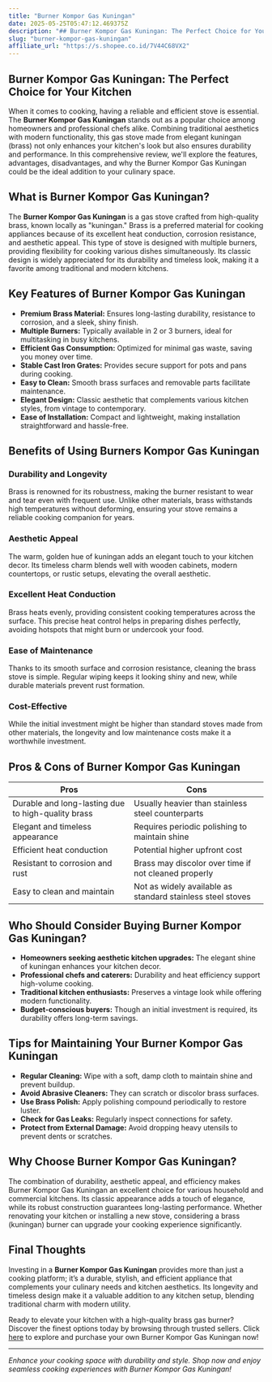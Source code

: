 ```yaml
---
title: "Burner Kompor Gas Kuningan"
date: 2025-05-25T05:47:12.469375Z
description: "## Burner Kompor Gas Kuningan: The Perfect Choice for Your Kitchen..."
slug: "burner-kompor-gas-kuningan"
affiliate_url: "https://s.shopee.co.id/7V44C68VX2"
---
```

## Burner Kompor Gas Kuningan: The Perfect Choice for Your Kitchen

When it comes to cooking, having a reliable and efficient stove is essential. The **Burner Kompor Gas Kuningan** stands out as a popular choice among homeowners and professional chefs alike. Combining traditional aesthetics with modern functionality, this gas stove made from elegant kuningan (brass) not only enhances your kitchen's look but also ensures durability and performance. In this comprehensive review, we'll explore the features, advantages, disadvantages, and why the Burner Kompor Gas Kuningan could be the ideal addition to your culinary space.

## What is Burner Kompor Gas Kuningan?

The **Burner Kompor Gas Kuningan** is a gas stove crafted from high-quality brass, known locally as "kuningan." Brass is a preferred material for cooking appliances because of its excellent heat conduction, corrosion resistance, and aesthetic appeal. This type of stove is designed with multiple burners, providing flexibility for cooking various dishes simultaneously. Its classic design is widely appreciated for its durability and timeless look, making it a favorite among traditional and modern kitchens.

## Key Features of Burner Kompor Gas Kuningan

- **Premium Brass Material:** Ensures long-lasting durability, resistance to corrosion, and a sleek, shiny finish.
- **Multiple Burners:** Typically available in 2 or 3 burners, ideal for multitasking in busy kitchens.
- **Efficient Gas Consumption:** Optimized for minimal gas waste, saving you money over time.
- **Stable Cast Iron Grates:** Provides secure support for pots and pans during cooking.
- **Easy to Clean:** Smooth brass surfaces and removable parts facilitate maintenance.
- **Elegant Design:** Classic aesthetic that complements various kitchen styles, from vintage to contemporary.
- **Ease of Installation:** Compact and lightweight, making installation straightforward and hassle-free.

## Benefits of Using Burners Kompor Gas Kuningan

### Durability and Longevity

Brass is renowned for its robustness, making the burner resistant to wear and tear even with frequent use. Unlike other materials, brass withstands high temperatures without deforming, ensuring your stove remains a reliable cooking companion for years.

### Aesthetic Appeal

The warm, golden hue of kuningan adds an elegant touch to your kitchen decor. Its timeless charm blends well with wooden cabinets, modern countertops, or rustic setups, elevating the overall aesthetic.

### Excellent Heat Conduction

Brass heats evenly, providing consistent cooking temperatures across the surface. This precise heat control helps in preparing dishes perfectly, avoiding hotspots that might burn or undercook your food.

### Ease of Maintenance

Thanks to its smooth surface and corrosion resistance, cleaning the brass stove is simple. Regular wiping keeps it looking shiny and new, while durable materials prevent rust formation.

### Cost-Effective

While the initial investment might be higher than standard stoves made from other materials, the longevity and low maintenance costs make it a worthwhile investment.

## Pros & Cons of Burner Kompor Gas Kuningan

| **Pros**                                               | **Cons**                                                   |
|--------------------------------------------------------|------------------------------------------------------------|
| Durable and long-lasting due to high-quality brass    | Usually heavier than stainless steel counterparts       |
| Elegant and timeless appearance                       | Requires periodic polishing to maintain shine          |
| Efficient heat conduction                               | Potential higher upfront cost                            |
| Resistant to corrosion and rust                        | Brass may discolor over time if not cleaned properly  |
| Easy to clean and maintain                            | Not as widely available as standard stainless steel stoves |

## Who Should Consider Buying Burner Kompor Gas Kuningan?

- **Homeowners seeking aesthetic kitchen upgrades:** The elegant shine of kuningan enhances your kitchen decor.
- **Professional chefs and caterers:** Durability and heat efficiency support high-volume cooking.
- **Traditional kitchen enthusiasts:** Preserves a vintage look while offering modern functionality.
- **Budget-conscious buyers:** Though an initial investment is required, its durability offers long-term savings.

## Tips for Maintaining Your Burner Kompor Gas Kuningan

- **Regular Cleaning:** Wipe with a soft, damp cloth to maintain shine and prevent buildup.
- **Avoid Abrasive Cleaners:** They can scratch or discolor brass surfaces.
- **Use Brass Polish:** Apply polishing compound periodically to restore luster.
- **Check for Gas Leaks:** Regularly inspect connections for safety.
- **Protect from External Damage:** Avoid dropping heavy utensils to prevent dents or scratches.

## Why Choose Burner Kompor Gas Kuningan?

The combination of durability, aesthetic appeal, and efficiency makes Burner Kompor Gas Kuningan an excellent choice for various household and commercial kitchens. Its classic appearance adds a touch of elegance, while its robust construction guarantees long-lasting performance. Whether renovating your kitchen or installing a new stove, considering a brass (kuningan) burner can upgrade your cooking experience significantly.

## Final Thoughts

Investing in a **Burner Kompor Gas Kuningan** provides more than just a cooking platform; it’s a durable, stylish, and efficient appliance that complements your culinary needs and kitchen aesthetics. Its longevity and timeless design make it a valuable addition to any kitchen setup, blending traditional charm with modern utility.

Ready to elevate your kitchen with a high-quality brass gas burner? Discover the finest options today by browsing through trusted sellers. Click [here](https://s.shopee.co.id/7V44C68VX2) to explore and purchase your own Burner Kompor Gas Kuningan now!

---

*Enhance your cooking space with durability and style. Shop now and enjoy seamless cooking experiences with Burner Kompor Gas Kuningan!*